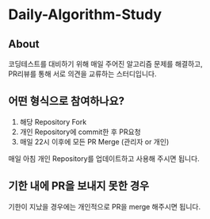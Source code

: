 # Daily-Algorithm-Study
## About

코딩테스트를 대비하기 위해 매일 주어진 알고리즘 문제를 해결하고, 
<br>
PR리뷰를 통해 서로 의견을 교류하는 스터디입니다.

## 어떤 형식으로 참여하나요?

1. 해당 Repository Fork
2. 개인 Repository에 commit한 후 PR요청
4. 매일 22시 이후에 모든 PR Merge (관리자 or 개인)

매일 아침 개인 Repository를 업데이트하고 사용해 주시면 됩니다.

## 기한 내에 PR을 보내지 못한 경우
기한이 지났을 경우에는 개인적으로 PR을 merge 해주시면 됩니다.
